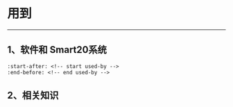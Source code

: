 # 用到
------------------------------

## 1、软件和 **Smart20系统**

```{include} ../README.md
:start-after: <!-- start used-by -->
:end-before: <!-- end used-by -->
```
## 2、相关知识
